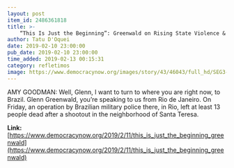 ```yaml
---
layout: post
item_id: 2486361818
title: >-
    “This Is Just the Beginning”: Greenwald on Rising State Violence & Homophobia in Bolsonaro’s Brazil
author: Tatu D'Oquei
date: 2019-02-10 23:00:00
pub_date: 2019-02-10 23:00:00
time_added: 2019-02-13 00:15:31
category: refletimos
image: https://www.democracynow.org/images/story/43/46043/full_hd/SEG3-Bolsonaro.jpg
---
```


AMY GOODMAN: Well, Glenn, I want to turn to where you are right now, to Brazil. Glenn Greenwald, you’re speaking to us from Rio de Janeiro. On Friday, an operation by Brazilian military police there, in Rio, left at least 13 people dead after a shootout in the neighborhood of Santa Teresa.

**Link:** [https://www.democracynow.org/2019/2/11/this_is_just_the_beginning_greenwald](https://www.democracynow.org/2019/2/11/this_is_just_the_beginning_greenwald)


